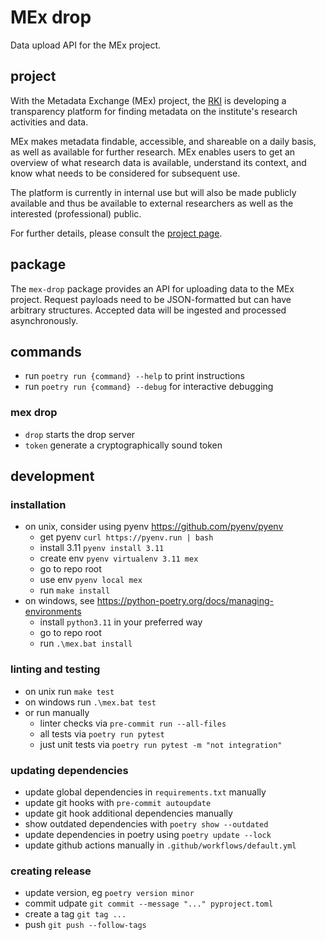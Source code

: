 # MEx drop

Data upload API for the MEx project.

## project

With the Metadata Exchange (MEx) project, the [RKI](https://www.rki.de) is developing a
transparency platform for finding metadata on the institute's research activities and
data.

MEx makes metadata findable, accessible, and shareable on a daily basis,
as well as available for further research. MEx enables users to get an overview of what
research data is available, understand its context, and know what needs to be considered
for subsequent use.

The platform is currently in internal use but will also be made publicly available
and thus be available to external researchers as well as the interested (professional)
public.

For further details, please consult the
[project page](https://www.rki.de/DE/Content/Forsch/MEx/MEx_node.html).

## package

The `mex-drop` package provides an API for uploading data to the MEx project.
Request payloads need to be JSON-formatted but can have arbitrary structures.
Accepted data will be ingested and processed asynchronously.

## commands

- run `poetry run {command} --help` to print instructions
- run `poetry run {command} --debug` for interactive debugging

### mex drop

- `drop` starts the drop server
- `token` generate a cryptographically sound token

## development

### installation

- on unix, consider using pyenv https://github.com/pyenv/pyenv
  - get pyenv `curl https://pyenv.run | bash`
  - install 3.11 `pyenv install 3.11`
  - create env `pyenv virtualenv 3.11 mex`
  - go to repo root
  - use env `pyenv local mex`
  - run `make install`
- on windows, see https://python-poetry.org/docs/managing-environments
  - install `python3.11` in your preferred way
  - go to repo root
  - run `.\mex.bat install`

### linting and testing

- on unix run `make test`
- on windows run `.\mex.bat test`
- or run manually
  - linter checks via `pre-commit run --all-files`
  - all tests via `poetry run pytest`
  - just unit tests via `poetry run pytest -m "not integration"`

### updating dependencies

- update global dependencies in `requirements.txt` manually
- update git hooks with `pre-commit autoupdate`
- update git hook additional dependencies manually
- show outdated dependencies with `poetry show --outdated`
- update dependencies in poetry using `poetry update --lock`
- update github actions manually in `.github/workflows/default.yml`

### creating release

- update version, eg `poetry version minor`
- commit udpate `git commit --message "..." pyproject.toml`
- create a tag `git tag ...`
- push `git push --follow-tags`

